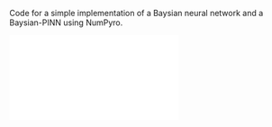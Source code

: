 Code for a simple implementation of a Baysian neural network and a Baysian-PINN using NumPyro. 


![Damped Oscillator Plot](BNN_project_leitgeb.pdf)
